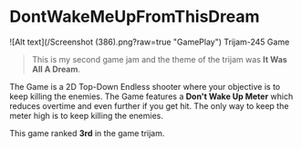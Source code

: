 # DontWakeMeUpFromThisDream
![Alt text](/Screenshot (386).png?raw=true "GamePlay")
Trijam-245 Game
> This is my second game jam and the theme of the trijam was __It Was All A Dream__.

The Game is a 2D Top-Down Endless shooter where your objective is to keep killing the enemies. The Game features a __Don't Wake Up Meter__ which reduces overtime and even further if you get hit. The only way to keep the meter high is to keep killing the enemies.

This game ranked __3rd__ in the game trijam.
